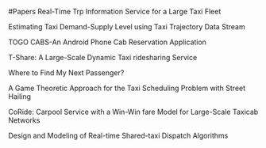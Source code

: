 #Papers
Real-Time Trp Information Service for a Large Taxi Fleet


Estimating Taxi Demand-Supply Level using Taxi Trajectory Data Stream


TOGO CABS-An Android Phone Cab Reservation Application


T-Share: A Large-Scale Dynamic Taxi ridesharing Service


Where to Find My Next Passenger?


A Game Theoretic Approach for the Taxi Scheduling Problem with Street Hailing


CoRide: Carpool Service with a Win-Win fare Model for Large-Scale Taxicab Networks


Design and Modeling of Real-time Shared-taxi Dispatch Algorithms














